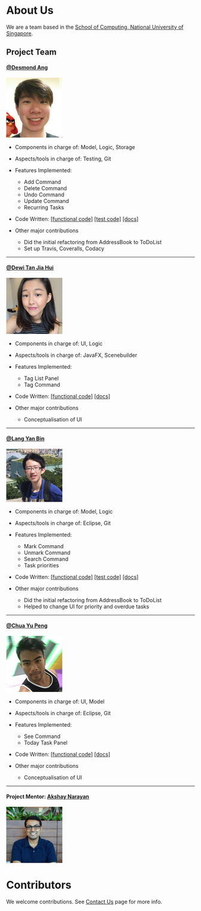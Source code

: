 # About Us

We are a team based in the [School of Computing, National University of Singapore](http://www.comp.nus.edu.sg).

## Project Team

<!-- @@author A0093896H -->
#### [@Desmond Ang](https://github.com/KnewYouWereTrouble)
<img src="images/Desmond.jpg" width="150"><br>
* Components in charge of: Model, Logic, Storage <br>
* Aspects/tools in charge of: Testing, Git <br>
* Features Implemented:
    * Add Command
    * Delete Command
    * Undo Command
    * Update Command
    * Recurring Tasks
* Code Written: [[functional code]](https://github.com/CS2103AUG2016-W13-C1/main/blob/master/collated/main/A0093896H.md)
[[test code]](https://github.com/CS2103AUG2016-W13-C1/main/blob/master/collated/test/A0093896H.md)
[[docs]](https://github.com/CS2103AUG2016-W13-C1/main/blob/master/collated/docs/A0093896H.md)

* Other major contributions
    * Did the initial refactoring from AddressBook to ToDoList
    * Set up Travis, Coveralls, Codacy

-----
<!-- @@author A0142421X -->
#### [@Dewi Tan Jia Hui](https://github.com/jessidew95)
<img src="images/DewiTanJiaHui.jpg" width="150"><br>
* Components in charge of: UI, Logic <br>
* Aspects/tools in charge of: JavaFX, Scenebuilder <br>
* Features Implemented:
    * Tag List Panel
    * Tag Command
* Code Written: [[functional code]](https://github.com/CS2103AUG2016-W13-C1/main/blob/master/collated/main/A0142421X.md)
[[docs]](https://github.com/CS2103AUG2016-W13-C1/main/blob/master/collated/docs/A0142421X.md)

* Other major contributions
    * Conceptualisation of UI

-----
<!-- @@author A0121643R -->
#### [@Lang Yan Bin](https://github.com/langyanbin0314)
<img src="images/LangYanBin.jpg" width="150"><br>
* Components in charge of: Model, Logic <br>
* Aspects/tools in charge of: Eclipse, Git <br>
* Features Implemented:
    * Mark Command
    * Unmark Command
    * Search Command
    * Task priorities
* Code Written: [[functional code]](https://github.com/CS2103AUG2016-W13-C1/main/blob/master/collated/main/A0121643R.md)
[[test code]](https://github.com/CS2103AUG2016-W13-C1/main/blob/master/collated/test/A0121643R.md)
[[docs]](https://github.com/CS2103AUG2016-W13-C1/main/blob/master/collated/docs/A0121643R.md)

* Other major contributions
    * Did the initial refactoring from AddressBook to ToDoList
    * Helped to change UI for priority and overdue tasks

-----
<!-- @@author A0138967J -->
#### [@Chua Yu Peng](http://github.com/chuayupeng)
<img src="images/ChuaYuPeng.jpg" width="150"><br>
* Components in charge of: UI, Model <br>
* Aspects/tools in charge of: Eclipse, Git <br>
* Features Implemented:
    * See Command
    * Today Task Panel
* Code Written: [[functional code]](https://github.com/CS2103AUG2016-W13-C1/main/blob/master/collated/main/A0138967J.md)
[[docs]](https://github.com/CS2103AUG2016-W13-C1/main/blob/master/collated/docs/A0138967J.md)

* Other major contributions
    * Conceptualisation of UI

-----

#### Project Mentor: [Akshay Narayan](https://github.com/okkhoy)
<img src="images/Akshay.jpg" width="150"><br>

# Contributors

We welcome contributions. See [Contact Us](ContactUs.md) page for more info.
